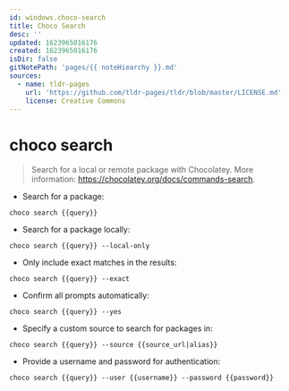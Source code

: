 ```yaml
---
id: windows.choco-search
title: Choco Search
desc: ''
updated: 1623965016176
created: 1623965016176
isDir: false
gitNotePath: 'pages/{{ noteHiearchy }}.md'
sources:
  - name: tldr-pages
    url: 'https://github.com/tldr-pages/tldr/blob/master/LICENSE.md'
    license: Creative Commons
---
```

# choco search

> Search for a local or remote package with Chocolatey.
> More information: <https://chocolatey.org/docs/commands-search>.

- Search for a package:

`choco search {{query}}`

- Search for a package locally:

`choco search {{query}} --local-only`

- Only include exact matches in the results:

`choco search {{query}} --exact`

- Confirm all prompts automatically:

`choco search {{query}} --yes`

- Specify a custom source to search for packages in:

`choco search {{query}} --source {{source_url|alias}}`

- Provide a username and password for authentication:

`choco search {{query}} --user {{username}} --password {{password}}`

